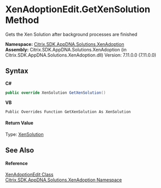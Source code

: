 # XenAdoptionEdit.GetXenSolution Method 
 

Gets the Xen Solution after background processes are finished

**Namespace:**&nbsp;<a href="2a3ca15a-daca-4e24-783c-63ca2cba5f92">Citrix.SDK.AppDNA.Solutions.XenAdoption</a><br />**Assembly:**&nbsp;Citrix.SDK.AppDNA.Solutions.XenAdoption (in Citrix.SDK.AppDNA.Solutions.XenAdoption.dll) Version: 7.11.0.0 (7.11.0.0)

## Syntax

**C#**
```csharp
public override XenSolution GetXenSolution()
```

**VB**
```vbnet
Public Overrides Function GetXenSolution As XenSolution
```


#### Return Value
Type: <a href="599f6061-d94a-ac2f-f6a0-2b211ae83ae4">XenSolution</a><br />

## See Also


#### Reference
<a href="4d5b8969-28e9-47fa-b836-f66106ef4705">XenAdoptionEdit Class</a><br /><a href="2a3ca15a-daca-4e24-783c-63ca2cba5f92">Citrix.SDK.AppDNA.Solutions.XenAdoption Namespace</a><br />